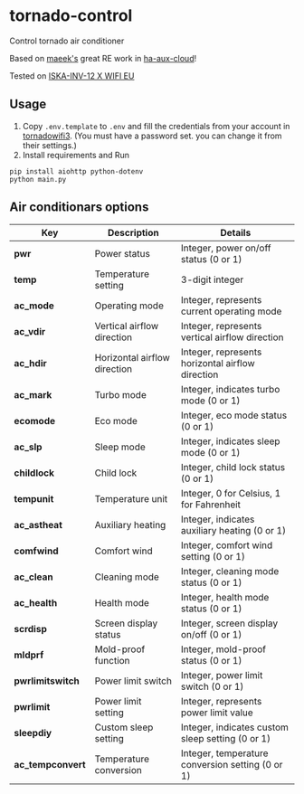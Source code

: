 # tornado-control

Control tornado air conditioner

Based on [maeek's](https://github.com/maeek) great RE work in [ha-aux-cloud](https://github.com/maeek/ha-aux-cloud)!

Tested on [ISKA-INV-12 X WIFI EU](https://www.tornado-top.co.il/catalog/product_page?productid=398)

## Usage

1. Copy `.env.template` to `.env` and fill the credentials from your account in [tornadowifi3](https://play.google.com/store/apps/details?id=com.tornado.tornadowifi3). (You must have a password set. you can change it from their settings.)
2. Install requirements and Run

```console
pip install aiohttp python-dotenv
python main.py
```

## Air conditionars options

| Key                | Description                  | Details                                          |
| ------------------ | ---------------------------- | ------------------------------------------------ |
| **pwr**            | Power status                 | Integer, power on/off status (0 or 1)            |
| **temp**           | Temperature setting          | 3-digit integer                                  |
| **ac_mode**        | Operating mode               | Integer, represents current operating mode       |
| **ac_vdir**        | Vertical airflow direction   | Integer, represents vertical airflow direction   |
| **ac_hdir**        | Horizontal airflow direction | Integer, represents horizontal airflow direction |
| **ac_mark**        | Turbo mode                   | Integer, indicates turbo mode (0 or 1)           |
| **ecomode**        | Eco mode                     | Integer, eco mode status (0 or 1)                |
| **ac_slp**         | Sleep mode                   | Integer, indicates sleep mode (0 or 1)           |
| **childlock**      | Child lock                   | Integer, child lock status (0 or 1)              |
| **tempunit**       | Temperature unit             | Integer, 0 for Celsius, 1 for Fahrenheit         |
| **ac_astheat**     | Auxiliary heating            | Integer, indicates auxiliary heating (0 or 1)    |
| **comfwind**       | Comfort wind                 | Integer, comfort wind setting (0 or 1)           |
| **ac_clean**       | Cleaning mode                | Integer, cleaning mode status (0 or 1)           |
| **ac_health**      | Health mode                  | Integer, health mode status (0 or 1)             |
| **scrdisp**        | Screen display status        | Integer, screen display on/off (0 or 1)          |
| **mldprf**         | Mold-proof function          | Integer, mold-proof status (0 or 1)              |
| **pwrlimitswitch** | Power limit switch           | Integer, power limit switch (0 or 1)             |
| **pwrlimit**       | Power limit setting          | Integer, represents power limit value            |
| **sleepdiy**       | Custom sleep setting         | Integer, indicates custom sleep setting (0 or 1) |
| **ac_tempconvert** | Temperature conversion       | Integer, temperature conversion setting (0 or 1) |
